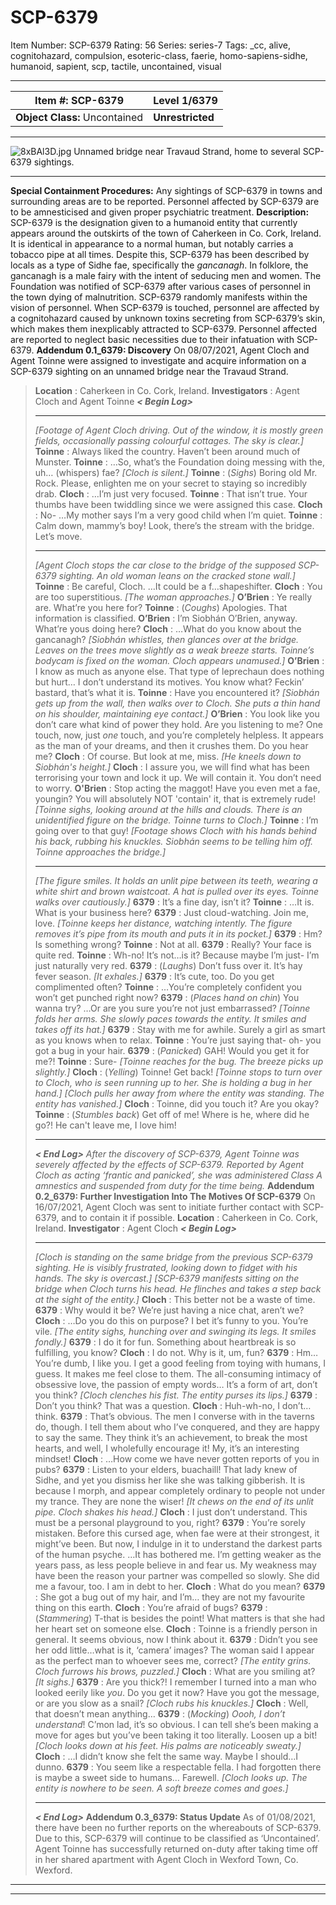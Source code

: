 # SCP-6379
Item Number: SCP-6379
Rating: 56
Series: series-7
Tags: _cc, alive, cognitohazard, compulsion, esoteric-class, faerie, homo-sapiens-sidhe, humanoid, sapient, scp, tactile, uncontained, visual

---

**Item #:** SCP-6379 | **Level 1/6379**  
---|---  
**Object Class:** Uncontained | **Unrestricted**  
* * *
![8xBAl3D.jpg](https://i.imgur.com/8xBAl3D.jpg)
Unnamed bridge near Travaud Strand, home to several SCP-6379 sightings.
* * *
**Special Containment Procedures:** Any sightings of SCP-6379 in towns and surrounding areas are to be reported. Personnel affected by SCP-6379 are to be amnesticised and given proper psychiatric treatment.
**Description:** SCP-6379 is the designation given to a humanoid entity that currently appears around the outskirts of the town of Caherkeen in Co. Cork, Ireland. It is identical in appearance to a normal human, but notably carries a tobacco pipe at all times.
Despite this, SCP-6379 has been described by locals as a type of Sidhe fae, specifically the _gancanagh_. In folklore, the gancanagh is a male fairy with the intent of seducing men and women. The Foundation was notified of SCP-6379 after various cases of personnel in the town dying of malnutrition.
SCP-6379 randomly manifests within the vision of personnel. When SCP-6379 is touched, personnel are affected by a cognitohazard caused by unknown toxins secreting from SCP-6379’s skin, which makes them inexplicably attracted to SCP-6379. Personnel affected are reported to neglect basic necessities due to their infatuation with SCP-6379.
**Addendum 0.1_6379: Discovery**
On 08/07/2021, Agent Cloch and Agent Toinne were assigned to investigate and acquire information on a SCP-6379 sighting on an unnamed bridge near the Travaud Strand.
> **Location** : Caherkeen in Co. Cork, Ireland.
> **Investigators** : Agent Cloch and Agent Toinne
> _**< Begin Log>**_
> * * *
> _[Footage of Agent Cloch driving. Out of the window, it is mostly green fields, occasionally passing colourful cottages. The sky is clear.]_
> **Toinne** : Always liked the country. Haven’t been around much of Munster.
> **Toinne** : …So, what’s the Foundation doing messing with the, uh… (whispers) fae?
> _[Cloch is silent.]_
> **Toinne** : (_Sighs_) Boring old Mr. Rock. Please, enlighten me on your secret to staying so incredibly drab.
> **Cloch** : …I’m just very focused.
> **Toinne** : That isn’t true. Your thumbs have been twiddling since we were assigned this case.
> **Cloch** : No- …My mother says I’m a very good child when I’m quiet.
> **Toinne** : Calm down, mammy’s boy! Look, there’s the stream with the bridge. Let’s move.
> * * *
> _[Agent Cloch stops the car close to the bridge of the supposed SCP-6379 sighting. An old woman leans on the cracked stone wall.]_
> **Toinne** : Be careful, Cloch. …It could be a f…shapeshifter.
> **Cloch** : You are too superstitious.
> _[The woman approaches.]_
> **O’Brien** : Ye really are. What’re you here for?
> **Toinne** : (_Coughs_) Apologies. That information is classified.
> **O’Brien** : I’m Siobhán O’Brien, anyway. What’re yous doing here?
> **Cloch** : …What do you know about the gancanagh?
> _[Siobhán whistles, then glances over at the bridge. Leaves on the trees move slightly as a weak breeze starts. Toinne’s bodycam is fixed on the woman. Cloch appears unamused.]_
> **O’Brien** : I know as much as anyone else. That type of leprechaun does nothing but hurt… I don’t understand its motives. You know what? Feckin’ bastard, that’s what it is.
> **Toinne** : Have you encountered it?
> _[Siobhán gets up from the wall, then walks over to Cloch. She puts a thin hand on his shoulder, maintaining eye contact.]_
> **O’Brien** : You look like you don’t care what kind of power they hold. Are you listening to me? One touch, now, just _one_ touch, and you’re completely helpless. It appears as the man of your dreams, and then it crushes them. Do you hear me?
> **Cloch** : Of course. But look at me, miss.
> _[He kneels down to Siobhán's height.]_
> **Cloch** : I assure you, we will find what has been terrorising your town and lock it up. We will contain it. You don’t need to worry.
> **O'Brien** : Stop acting the maggot! Have you even met a fae, youngin? You will absolutely NOT 'contain' it, that is extremely rude!
> _[Toinne sighs, looking around at the hills and clouds. There is an unidentified figure on the bridge. Toinne turns to Cloch.]_
> **Toinne** : I’m going over to that guy!
> _[Footage shows Cloch with his hands behind his back, rubbing his knuckles. Siobhán seems to be telling him off. Toinne approaches the bridge.]_
> * * *
> _[The figure smiles. It holds an unlit pipe between its teeth, wearing a white shirt and brown waistcoat. A hat is pulled over its eyes. Toinne walks over cautiously.]_
> **6379** : It’s a fine day, isn’t it?
> **Toinne** : …It is. What is your business here?
> **6379** : Just cloud-watching. Join me, love.
> _[Toinne keeps her distance, watching intently. The figure removes it’s pipe from its mouth and puts it in its pocket.]_
> **6379** : Hm? Is something wrong?
> **Toinne** : Not at all.
> **6379** : Really? Your face is quite red.
> **Toinne** : Wh-no! It’s not…is it? Because maybe I’m just- I’m just naturally very red.
> **6379** : (_Laughs_) Don’t fuss over it. It’s hay fever season.
> _[It exhales.]_
> **6379** : It’s cute, too. Do you get complimented often?
> **Toinne** : …You’re completely confident you won’t get punched right now?
> **6379** : (_Places hand on chin_) You wanna try? …Or are you sure you’re not just embarrassed?
> _[Toinne folds her arms. She slowly paces towards the entity. It smiles and takes off its hat.]_
> **6379** : Stay with me for awhile. Surely a girl as smart as you knows when to relax.
> **Toinne** : You’re just saying that- oh- you got a bug in your hair.
> **6379** : (_Panicked_) GAH! Would you get it for me?!
> **Toinne** : Sure-
> _[Toinne reaches for the bug. The breeze picks up slightly.]_
> **Cloch** : (_Yelling_) Toinne! Get back!
> _[Toinne stops to turn over to Cloch, who is seen running up to her. She is holding a bug in her hand.]_
> _[Cloch pulls her away from where the entity was standing. The entity has vanished.]_
> **Cloch** : Toinne, did you touch it? Are you okay?
> **Toinne** : (_Stumbles back_) Get off of me! Where is he, where did he go?! He can't leave me, I love him!
> * * *
> _**< End Log>**_
> _After the discovery of SCP-6379, Agent Toinne was severely affected by the effects of SCP-6379. Reported by Agent Cloch as acting ‘frantic and panicked’, she was administered Class A amnestics and suspended from duty for the time being._
**Addendum 0.2_6379: Further Investigation Into The Motives Of SCP-6379**
On 16/07/2021, Agent Cloch was sent to initiate further contact with SCP-6379, and to contain it if possible.
> **Location** : Caherkeen in Co. Cork, Ireland.
> **Investigator** : Agent Cloch
> _**< Begin Log>**_
> * * *
> _[Cloch is standing on the same bridge from the previous SCP-6379 sighting. He is visibly frustrated, looking down to fidget with his hands. The sky is overcast.]_
> _[SCP-6379 manifests sitting on the bridge when Cloch turns his head. He flinches and takes a step back at the sight of the entity.]_
> **Cloch** : This better not be a waste of time.
> **6379** : Why would it be? We’re just having a nice chat, aren’t we?
> **Cloch** : …Do you do this on purpose? I bet it’s funny to you. You’re vile.
> _[The entity sighs, hunching over and swinging its legs. It smiles fondly.]_
> **6379** : I do it for fun. Something about heartbreak is so fulfilling, you know?
> **Cloch** : I do not. Why is it, um, fun?
> **6379** : Hm… You’re dumb, I like you. I get a good feeling from toying with humans, I guess. It makes me feel close to them. The all-consuming intimacy of obsessive love, the passion of empty words… It’s a form of art, don’t you think?
> _[Cloch clenches his fist. The entity purses its lips.]_
> **6379** : Don’t you think? That was a question.
> **Cloch** : Huh-wh-no, I don’t…think.
> **6379** : That’s obvious. The men I converse with in the taverns do, though. I tell them about who I’ve conquered, and they are happy to say the same. They think it’s an achievement, to break the most hearts, and well, I wholefully encourage it! My, it’s an interesting mindset!
> **Cloch** : …How come we have never gotten reports of you in pubs?
> **6379** : Listen to your elders, buachaill! That lady knew of Sidhe, and yet you dismiss her like she was talking gibberish. It is because I morph, and appear completely ordinary to people not under my trance. They are none the wiser!
> _[It chews on the end of its unlit pipe. Cloch shakes his head.]_
> **Cloch** : I just don’t understand. This must be a personal playground to you, right?
> **6379** : You’re sorely mistaken. Before this cursed age, when fae were at their strongest, it might’ve been. But now, I indulge in it to understand the darkest parts of the human psyche.
> …It has bothered me. I’m getting weaker as the years pass, as less people believe in and fear us. My weakness may have been the reason your partner was compelled so slowly. She did me a favour, too. I am in debt to her.
> **Cloch** : What do you mean?
> **6379** : She got a bug out of my hair, and I’m… they are not my favourite thing on this earth.
> **Cloch** : You’re afraid of bugs?
> **6379** : (_Stammering_) T-that is besides the point! What matters is that she had her heart set on someone else.
> **Cloch** : Toinne is a friendly person in general. It seems obvious, now I think about it.
> **6379** : Didn’t you see her odd little…what is it, ‘camera’ images? The woman said I appear as the perfect man to whoever sees me, correct?
> _[The entity grins. Cloch furrows his brows, puzzled.]_
> **Cloch** : What are you smiling at?
> _[It sighs.]_
> **6379** : Are you thick?! I remember I turned into a man who looked eerily like _you_. Do you get it now? Have you got the message, or are you slow as a snail?
> _[Cloch rubs his knuckles.]_
> **Cloch** : Well, that doesn’t mean anything…
> **6379** : (_Mocking_) _Oooh, I don’t understand_! C’mon lad, it’s so obvious. I can tell she’s been making a move for ages but you’ve been taking it too literally. Loosen up a bit!
> _[Cloch looks down at his feet. His palms are noticeably sweaty.]_
> **Cloch** : …I didn’t know she felt the same way. Maybe I should…I dunno.
> **6379** : You seem like a respectable fella. I had forgotten there is maybe a sweet side to humans… Farewell.
> _[Cloch looks up. The entity is nowhere to be seen. A soft breeze comes and goes.]_
> * * *
> _**< End Log>**_
**Addendum 0.3_6379: Status Update**
As of 01/08/2021, there have been no further reports on the whereabouts of SCP-6379. Due to this, SCP-6379 will continue to be classified as ‘Uncontained’. Agent Toinne has successfully returned on-duty after taking time off in her shared apartment with Agent Cloch in Wexford Town, Co. Wexford.
* * *
* * *